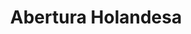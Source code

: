 ---
title: Abertura Holandesa
tags:
  - v1.1
aliases:
  - Abertura Holandesa
draft: true
created_at: 2024-07-12T19:48:20-03:00
updated_at: 2024-10-12T15:28:28-03:00
---